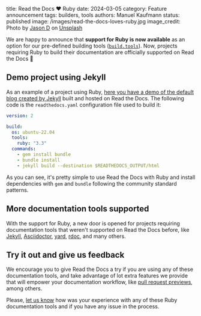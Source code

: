 title: Read the Docs ❤️ Ruby
date: 2024-03-05
category: Feature announcement
tags: builders, tools
authors: Manuel Kaufmann
status: published
image: /images/read-the-docs-loves-ruby.jpg
image_credit: Photo by <a href="https://unsplash.com/@jasondeblooisphotography?utm_content=creditCopyText&utm_medium=referral&utm_source=unsplash">Jason D</a> on <a href="https://unsplash.com/photos/selective-focus-photo-of-red-gemstone-VKLJ-BJlszE?utm_content=creditCopyText&utm_medium=referral&utm_source=unsplash">Unsplash</a>


We are happy to announce that **support for Ruby is now available** as an option for our pre-defined building tools ([`build.tools`](https://docs.readthedocs.io/en/stable/config-file/v2.html#build-tools)).
Now, projects requiring Ruby to build their documentation are officially supported on Read the Docs 🎉

## Demo project using Jekyll

As an example of a project using Ruby, [here you have a demo of the default blog created by Jekyll](https://test-builds.readthedocs.io/en/jekyll/) built and hosted on Read the Docs.
The following code is the `readthedocs.yaml` configuration file used to build it:


```yaml
version: 2

build:
  os: ubuntu-22.04
  tools:
    ruby: "3.3"
  commands:
    - gem install bundle
    - bundle install
    - jekyll build --destination $READTHEDOCS_OUTPUT/html
```

As you can see, it's pretty simple to use Read the Docs with Ruby
and install dependencies with `gem` and `bundle` following the community standard patterns.


## More documentation tools supported

With the support for Ruby, a new door is opened for projects requiring documentation tools that weren't supported on Read the Docs before,
like [Jekyll](https://jekyllrb.com/), [Asciidoctor](https://asciidoctor.org/), [yard](https://yardoc.org/), [rdoc](https://ruby.github.io/rdoc/), and many others.


## Try it out and give us feedback

We encourage you to give Read the Docs a try if you are using any of these documentation tools,
and take advantage of lot extra features we provide that will empower your documentation workflow,
like [pull request previews](https://docs.readthedocs.io/en/stable/pull-requests.html), among others.

Please, [let us know](mailto:support@readthedocs.com) how was your experience with any of these Ruby documentation tools and if you have any issue in the process.
